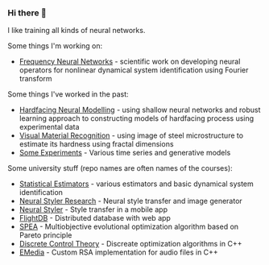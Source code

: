 ### Hi there 👋

<!--
**kzajac97/kzajac97** is a ✨ _special_ ✨ repository because its `README.md` (this file) appears on your GitHub profile.

Here are some ideas to get you started:

- 🔭 I’m currently working on ...
- 🌱 I’m currently learning ...
- 👯 I’m looking to collaborate on ...
- 🤔 I’m looking for help with ...
- 💬 Ask me about ...
- 📫 How to reach me: ...
- 😄 Pronouns: ...
- ⚡ Fun fact: ...
-->

I like training all kinds of neural networks. <br>

Some things I'm working on:
* [Frequency Neural Networks](https://github.com/kzajac97/dynamical-neural-networks) - scientific work on developing neural operators for nonlinear dynamical system identification using Fourier transform

Some things I've worked in the past:
* [Hardfacing Neural Modelling](https://github.com/kzajac97/hardfacing-neural-modelling) - using shallow neural networks and robust learning approach to constructing models of hardfacing process using experimental data
* [Visual Material Recognition](https://github.com/kzajac97/visual-material-recognition) - using image of steel microstructure to estimate its hardness using fractal dimensions 
* [Some Experiments](https://github.com/kzajac97/tensorflow-notebooks) - Various time series and generative models

Some university stuff (repo names are often names of the courses):
* [Statistical Estimators](https://github.com/kzajac97/MID) - various estimators and basic dynamical system identification
* [Neural Styler Research](https://github.com/kzajac97/AWD) - Neural style transfer and image generator
* [Neural Styler](https://github.com/kzajac97/neural-styler) - Style transfer in a mobile app
* [FlightDB](https://github.com/kzajac97/flight_db) - Distributed database with web app
* [SPEA](https://github.com/kzajac97/SPEA) - Multiobjective evolutional optimization algorithm based on Pareto principle
* [Discrete Control Theory](https://github.com/kzajac97/SPD) - Discreate optimization algorithms in C++
* [EMedia](https://github.com/kzajac97/e-media) - Custom RSA implementation for audio files in C++
